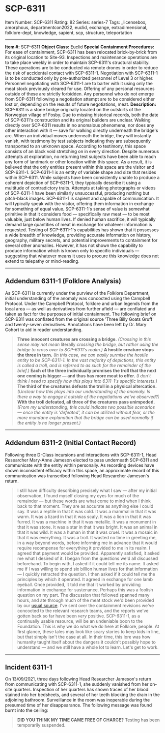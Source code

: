 # SCP-6311
Item Number: SCP-6311
Rating: 82
Series: series-7
Tags: _licensebox, amorphous, departmentcon2022, euclid, exchange, extradimensional, folklore-dept, knowledge, sapient, scp, structure, teleportation

---

**Item #:** SCP-6311
**Object Class:** Euclid
**Special Containment Procedures:** For ease of containment, SCP-6311 has been relocated brick-by-brick from its original location to Site-93. Inspections and maintenance operations are to take place weekly in order to maintain SCP-6311's structural stability. These operations are to be conducted via remote drones in order to reduce the risk of accidental contact with SCP-6311-1.
Negotiation with SCP-6311-1 is to be conducted only by pre-authorized personnel of Level 3 or higher. Personnel negotiating with SCP-6311-1 are to barter with it using only the meat stock previously cleared for use. Offering of any personal resources outside of these are strictly forbidden.
Any personnel who do not emerge from SCP-6311 following a negotiation attempt are to be considered either lost or, depending on the results of future negotiations, meat.
**Description:** SCP-6311 is a stone bridge originally located on the outskirts of the Norwegian village of Fosby. Due to missing historical records, both the date of SCP-6311's construction and its original builders are unclear.
Walking directly over SCP-6311 results in no anomalous phenomena, nor does any other interaction with it — save for walking directly underneath the bridge's arc. When an individual moves underneath the bridge, they will instantly vanish, with testimony by test subjects indicating they are subsequently transported to an unknown space.
According to testimony, this space consists of an black void stretching on in every direction. Despite numerous attempts at exploration, no returning test subjects have been able to reach any form of landmark or other location within this space. As a result, it is believed that the only entities present within this space are the visitor and SCP-6311-1.
SCP-6311-1 is an entity of variable shape and size that resides within SCP-6311.
While subjects have been consistently unable to produce a coherent depiction of SCP-6311-1, they typically describe it using a multitude of contradictory traits. Attempts at taking photographs or videos of SCP-6311-1 have been similarly unsuccessful, producing nothing but pitch-black images.
SCP-6311-1 is sapient and capable of communication. It will typically speak with the visitor, offering them information in exchange for something of equal value. SCP-6311-1's sense of value is somewhat primitive in that it considers food — specifically raw meat — to be most valuable, just below human lives. If denied human sacrifice, it will typically demand large quantities of meat in exchange for whatever information is requested.
Testing of SCP-6311-1's capabilities has shown that it possesses a wide breadth of knowledge, providing accurate information on history, geography, military secrets, and potential improvements to containment for several other anomalies. However, it has not shown the capability to produce information which is known only to specific individuals — suggesting that whatever means it uses to procure this knowledge does not extend to telepathy or mind-reading.
* * *
## **Addendum 6311-1 (Folklore Analysis)**
As SCP-6311 is currently under the purview of the Folklore Department, initial understanding of the anomaly was concocted using the Campbell Protocol. Under the Campbell Protocol, folklore and urban legends from the local area — as well as derivatives from further afield — are conflated and taken as fact for the purposes of initial containment. The following brief on SCP-6311 was conflated from the original source 'Three Billy Goats Gruff' and twenty-seven derivatives. Annotations have been left by Dr. Mary Cohort to aid in reader understanding.
> **Three innocent creatures are crossing a bridge.** _(Crossing in this sense may not mean_ literally _crossing the bridge, but rather using the bridge to cross over to SCP-6311's realm.)_
> **A hostile creature stops the three in turn.** _(In this case, we can easily surmise the hostile entity to be SCP-6311-1. In the vast majority of depictions, this entity is called a troll, and is referred to as such for the remainder of the brief.)_
> **Each of the three individually promises the troll that the next one coming is bigger — and thus has more meat to offer.** _(I don't think I need to specify how this plays into 6311-1's specific interests.)_
> **The third of the creatures defeats the troll in a physical altercation.** _(Unclear how this plays into our understanding of the anomaly. Is there a way to engage it outside of the negotiations we've observed?)_
> **With the troll defeated, all three of the creatures pass unimpeded.** _(From my understanding, this could indicate two possible scenarios — once the entity is 'defeated', it can be utilized without fear, or the more mundane explanation that the bridge can be used normally if the entity is no longer present.)_
* * *
## **Addendum 6311-2 (Initial Contact Record)**
Following three D-Class incursions and interactions with SCP-6311-1, Head Researcher Mary-Anne Jameson elected to pass underneath SCP-6311 and communicate with the entity within personally. As recording devices have shown inconsistent efficacy within this space, an approximate record of this communication was transcribed following Head Researcher Jameson's return.
> I still have difficulty describing precisely what I saw — after my initial observation, I found myself closing my eyes for much of the remainder — but these words are what come to mind when I think back to that moment. They are as accurate as anything else I could say.
> It was a reptile in that it was cold. It was a mammal in that it was warm.
> It was a lizard in that it was scaly. It was a lion in that it was furred. It was a machine in that it was metallic. It was a monument in that it was stone. It was a star in that it was bright.
> It was an animal in that it was wild. It was a human in that it was cruel. It was a mosaic in that it was everything.
> It was a troll.
> It wasted no time in greeting me, in a way beyond words, before informing me in advance that it would require recompense for everything it provided to me in its realm. I agreed that payment would be provided. Apparently satisfied, it asked me what I desired of it.
> I began from the questions we'd all discussed beforehand. To begin with, I asked if it could tell me its name. It asked me if I was willing to spend six billion human lives for that information — I quickly retracted the question. I then asked if it could tell me the principles by which it operated. It agreed in exchange for one lamb eyeball. Once provided, it told me that it worked by providing information in exchange for sustenance. Perhaps this was a foolish question on my part.
> The discussion that followed spanned many hours, and ate through much of the meat stock we'd been provided by our [usual source](https://scp-wiki.wikidot.com/scp-4495). I've sent over the containment revisions we've concocted to the relevant research teams, and the reports we've gotten back so far have been _very_ positive. SCP-6311-1, as a continually usable resource, will be an undeniable boon to the Foundation.
> This is why we do what we do here at Folklore, people. At first glance, these tales may look like scary stories to keep kids in line, but that simply isn't the case at all. In their time, this lore was how humanity taught itself about the dangers it couldn't possibly hope to understand — and we still have a whole lot to learn.
> Let's get to work.
* * *
## **Incident 6311-1**
On 13/09/2021, three days following Head Researcher Jameson's return from communicating with SCP-6311-1, she suddenly vanished from her on-site quarters. Inspection of her quarters has shown traces of her blood stained into her bedsheets, and several of her teeth blocking the drain in the adjoining bathroom. Surveillance in the room was inoperable during the presumed time of her disappearance.
The following message was found burnt into the ceiling:
> **DID YOU THINK MY TIME CAME FREE OF CHARGE?**
Testing has been temporarily suspended.